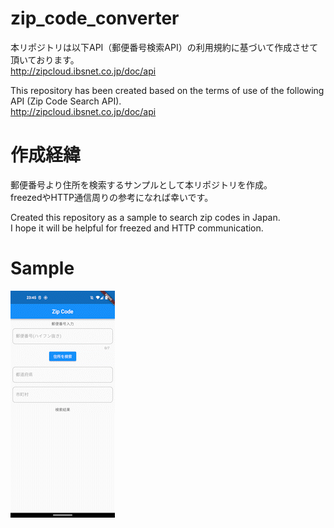 # zip_code_converter

本リポジトリは以下API（郵便番号検索API）の利用規約に基づいて作成させて頂いております。  
http://zipcloud.ibsnet.co.jp/doc/api

This repository has been created based on the terms of use of the following API (Zip Code Search API).  
http://zipcloud.ibsnet.co.jp/doc/api

# 作成経緯

郵便番号より住所を検索するサンプルとして本リポジトリを作成。  
freezedやHTTP通信周りの参考になれば幸いです。

Created this repository as a sample to search zip codes in Japan.  
I hope it will be helpful for freezed and HTTP communication.

# Sample
![sample](sample.gif)
